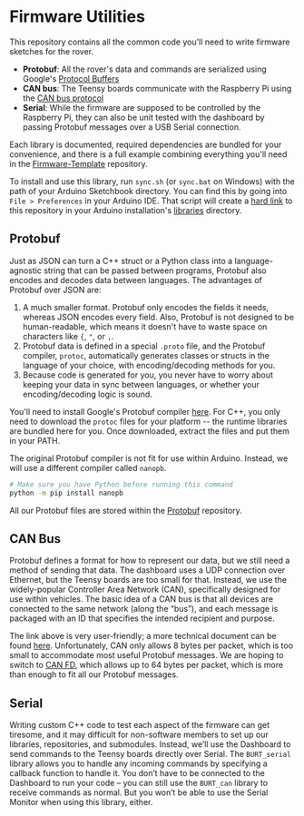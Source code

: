 # Firmware Utilities

This repository contains all the common code you'll need to write firmware sketches for the rover. 

- **Protobuf**: All the rover's data and commands are serialized using Google's [Protocol Buffers](https://protobuf.dev/)
- **CAN bus**: The Teensy boards communicate with the Raspberry Pi using the [CAN bus protocol](https://www.csselectronics.com/pages/can-bus-simple-intro-tutorial)
- **Serial**: While the firmware are supposed to be controlled by the Raspberry Pi, they can also be unit tested with the dashboard by passing Protobuf messages over a USB Serial connection.

Each library is documented, required dependencies are bundled for your convenience, and there is a full example combining everything you'll need in the [Firmware-Template](https://github.com/BinghamtonRover/Firmware-Template) repository.

To install and use this library, run `sync.sh` (or `sync.bat` on Windows) with the path of your Arduino Sketchbook directory. You can find this by going into `File > Preferences` in your Arduino IDE. That script will create a [hard link](https://stackoverflow.com/q/185899/9392211) to this repository in your Arduino installation's [libraries](https://docs.arduino.cc/software/ide-v1/tutorials/installing-libraries#manual-installation) directory. 

## Protobuf 

Just as JSON can turn a C++ struct or a Python class into a language-agnostic string that can be passed between programs, Protobuf also encodes and decodes data between languages. The advantages of Protobuf over JSON are: 

1. A much smaller format. Protobuf only encodes the fields it needs, whereas JSON encodes every field. Also, Protobuf is not designed to be human-readable, which means it doesn't have to waste space on characters like `{`, `"`, or `,`.
2. Protobuf data is defined in a special `.proto` file, and the Protobuf compiler, `protoc`, automatically generates classes or structs in the language of your choice, with encoding/decoding methods for you. 
3. Because code is generated for you, you never have to worry about keeping your data in sync between languages, or whether your encoding/decoding logic is sound. 

You'll need to install Google's Protobuf compiler [here](https://github.com/protocolbuffers/protobuf/releases/latest). For C++, you only need to download the `protoc` files for your platform -- the runtime libraries are bundled here for you. Once downloaded, extract the files and put them in your PATH.

The original Protobuf compiler is not fit for use within Arduino. Instead, we will use a different compiler called `nanopb`.

```bash
# Make sure you have Python before running this command
python -m pip install nanopb
```

All our Protobuf files are stored within the [Protobuf](https://github.com/BinghamtonRover/Protobuf) repository.

## CAN Bus

Protobuf defines a format for how to represent our data, but we still need a method of sending that data. The dashboard uses a UDP connection over Ethernet, but the Teensy boards are too small for that. Instead, we use the widely-popular Controller Area Network (CAN), specifically designed for use within vehicles. The basic idea of a CAN bus is that all devices are connected to the same network (along the “bus”), and each message is packaged with an ID that specifies the intended recipient and purpose. 

The link above is very user-friendly; a more technical document can be found [here](https://www.ti.com/lit/an/sloa101b/sloa101b.pdf). Unfortunately, CAN only allows 8 bytes per packet, which is too small to accommodate most useful Protobuf messages. We are hoping to switch to [CAN FD](https://www.csselectronics.com/pages/can-fd-flexible-data-rate-intro), which allows up to 64 bytes per packet, which is more than enough to fit all our Protobuf messages.

## Serial

Writing custom C++ code to test each aspect of the firmware can get tiresome, and it may difficult for non-software members to set up our libraries, repositories, and submodules. Instead, we’ll use the Dashboard to send commands to the Teensy boards directly over Serial. The `BURT_serial` library allows you to handle any incoming commands by specifying a callback function to handle it. You don’t have to be connected to the Dashboard to run your code – you can still use the `BURT_can` library to receive commands as normal. But you won’t be able to use the Serial Monitor when using this library, either. 

